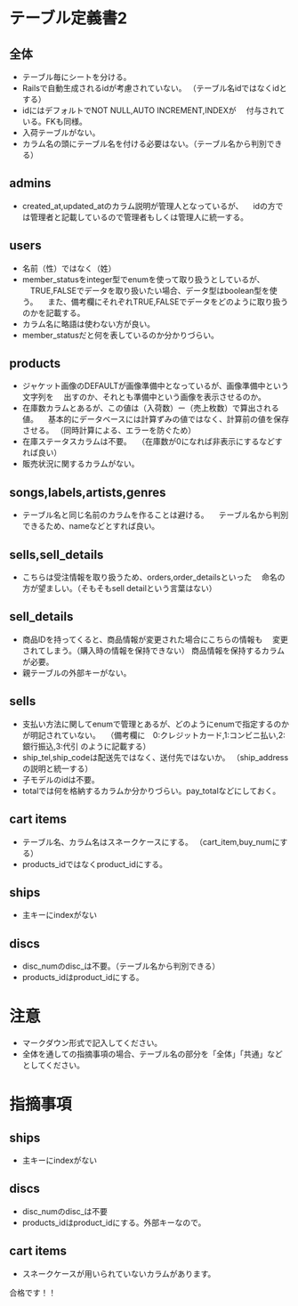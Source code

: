 # テーブル定義書2
## 全体
- テーブル毎にシートを分ける。
- Railsで自動生成されるidが考慮されていない。
 （テーブル名idではなくidとする）
- idにはデフォルトでNOT NULL,AUTO INCREMENT,INDEXが
　付与されている。FKも同様。
- 入荷テーブルがない。
- カラム名の頭にテーブル名を付ける必要はない。（テーブル名から判別できる）

## admins
- created_at,updated_atのカラム説明が管理人となっているが、
　idの方では管理者と記載しているので管理者もしくは管理人に統一する。

## users
- 名前（性）ではなく（姓）
- member_statusをinteger型でenumを使って取り扱うとしているが、
　TRUE,FALSEでデータを取り扱いたい場合、データ型はboolean型を使う。
　また、備考欄にそれぞれTRUE,FALSEでデータをどのように取り扱うのかを記載する。
- カラム名に略語は使わない方が良い。
- member_statusだと何を表しているのか分かりづらい。

## products
- ジャケット画像のDEFAULTが画像準備中となっているが、画像準備中という文字列を
　出すのか、それとも準備中という画像を表示させるのか。
- 在庫数カラムとあるが、この値は（入荷数）ー（売上枚数）で算出される値。 
　基本的にデータベースには計算ずみの値ではなく、計算前の値を保存させる。
 （同時計算による、エラーを防ぐため）
- 在庫ステータスカラムは不要。
　（在庫数が0になれば非表示にするなどすれば良い）
- 販売状況に関するカラムがない。

## songs,labels,artists,genres
- テーブル名と同じ名前のカラムを作ることは避ける。
　テーブル名から判別できるため、nameなどとすれば良い。

## sells,sell_details
- こちらは受注情報を取り扱うため、orders,order_detailsといった
　命名の方が望ましい。（そもそもsell detailという言葉はない）

## sell_details
- 商品IDを持ってくると、商品情報が変更された場合にこちらの情報も
　変更されてしまう。（購入時の情報を保持できない）
  商品情報を保持するカラムが必要。
- 親テーブルの外部キーがない。

## sells
- 支払い方法に関してenumで管理とあるが、どのようにenumで指定するのかが明記されていない。
　（備考欄に　0:クレジットカード,1:コンビニ払い,2:銀行振込,3:代引 のように記載する）
- ship_tel,ship_codeは配送先ではなく、送付先ではないか。
（ship_addressの説明と統一する）
- 子モデルのidは不要。
- totalでは何を格納するカラムか分かりづらい。pay_totalなどにしておく。

## cart items
- テーブル名、カラム名はスネークケースにする。
 （cart_item,buy_numにする）
- products_idではなくproduct_idにする。

## ships
- 主キーにindexがない

## discs
- disc_numのdisc_は不要。（テーブル名から判別できる）
- products_idはproduct_idにする。

# 注意
* マークダウン形式で記入してください。
* 全体を通しての指摘事項の場合、テーブル名の部分を「全体」「共通」などとしてください。

# 指摘事項
## ships
- 主キーにindexがない

## discs
- disc_numのdisc_は不要
- products_idはproduct_idにする。外部キーなので。

## cart items
- スネークケースが用いられていないカラムがあります。

合格です！！
